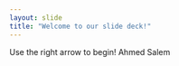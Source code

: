 ```yaml
---
layout: slide
title: "Welcome to our slide deck!"
---
```


Use the right arrow to begin!
Ahmed Salem  
